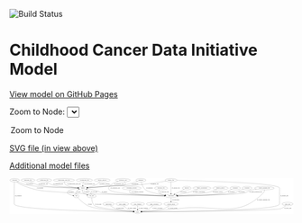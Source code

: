 <link rel='stylesheet' href="assets/style.css">
<link rel='stylesheet' href="https://unpkg.com/leaflet@1.5.1/dist/leaflet.css" integrity="sha512-xwE/Az9zrjBIphAcBb3F6JVqxf46+CDLwfLMHloNu6KEQCAWi6HcDUbeOfBIptF7tcCzusKFjFw2yuvEpDL9wQ==" crossorigin="">
<script type="text/javascript" src="https://code.jquery.com/jquery-3.2.1.min.js"></script>
<script type="text/javascript"  src="https://unpkg.com/leaflet@1.5.1/dist/leaflet.js"></script>
<script type="text/javascript" src="assets/actions.js"></script>

![Build Status](https://github.com/CBIIT/ccdi-model/actions/workflows/model-test-and-deploy.yml/badge.svg)

# Childhood Cancer Data Initiative Model

[View model on GitHub Pages](https://cbiit.github.io/ccdi-model/)



Zoom to Node: <select id="node_select">
  <option value="">Zoom to Node</option>
</select>
<div id="model"></div>

<p>
<a href="./model-desc/ccdi-model.svg">SVG file (in view above)</a>
<p>
<a href="./model-desc">Additional model files</a>
<div id='graph' style='display:off;'>
<svg width="3104pt" height="392pt"
 viewBox="0.00 0.00 3103.79 392.00" xmlns="http://www.w3.org/2000/svg" xmlns:xlink="http://www.w3.org/1999/xlink">
<g id="graph0" class="graph" transform="scale(1 1) rotate(0) translate(4 388)">
<title>Perl</title>
<polygon fill="#ffffff" stroke="transparent" points="-4,4 -4,-388 3099.7901,-388 3099.7901,4 -4,4"/>
<!-- sequencing_file -->
<g id="node1" class="node">
<title>sequencing_file</title>
<ellipse fill="none" stroke="#000000" cx="374.9954" cy="-366" rx="83.3857" ry="18"/>
<text text-anchor="middle" x="374.9954" y="-362.3" font-family="Times,serif" font-size="14.00" fill="#000000">sequencing_file</text>
</g>
<!-- sample -->
<g id="node3" class="node">
<title>sample</title>
<ellipse fill="none" stroke="#000000" cx="797.9954" cy="-279" rx="44.393" ry="18"/>
<text text-anchor="middle" x="797.9954" y="-275.3" font-family="Times,serif" font-size="14.00" fill="#000000">sample</text>
</g>
<!-- sequencing_file&#45;&gt;sample -->
<g id="edge31" class="edge">
<title>sequencing_file&#45;&gt;sample</title>
<path fill="none" stroke="#000000" d="M398.4188,-348.554C415.2203,-337.0008 438.883,-322.6201 461.9954,-315 512.9559,-298.1984 662.6464,-287.0269 743.9508,-282.0182"/>
<polygon fill="#000000" stroke="#000000" points="744.2246,-285.5081 753.9945,-281.4094 743.8011,-278.521 744.2246,-285.5081"/>
<text text-anchor="middle" x="528.4954" y="-318.8" font-family="Times,serif" font-size="14.00" fill="#000000">of_sequencing_file</text>
</g>
<!-- publication -->
<g id="node2" class="node">
<title>publication</title>
<ellipse fill="none" stroke="#000000" cx="1078.9954" cy="-105" rx="63.0888" ry="18"/>
<text text-anchor="middle" x="1078.9954" y="-101.3" font-family="Times,serif" font-size="14.00" fill="#000000">publication</text>
</g>
<!-- study -->
<g id="node12" class="node">
<title>study</title>
<ellipse fill="none" stroke="#000000" cx="1395.9954" cy="-18" rx="36.2938" ry="18"/>
<text text-anchor="middle" x="1395.9954" y="-14.3" font-family="Times,serif" font-size="14.00" fill="#000000">study</text>
</g>
<!-- publication&#45;&gt;study -->
<g id="edge14" class="edge">
<title>publication&#45;&gt;study</title>
<path fill="none" stroke="#000000" d="M1098.8984,-87.7696C1113.2496,-76.3153 1133.6088,-61.9642 1153.9954,-54 1188.778,-40.4119 1289.9407,-28.5068 1349.8919,-22.3828"/>
<polygon fill="#000000" stroke="#000000" points="1350.2631,-25.8632 1359.8621,-21.3788 1349.5617,-18.8984 1350.2631,-25.8632"/>
<text text-anchor="middle" x="1204.9954" y="-57.8" font-family="Times,serif" font-size="14.00" fill="#000000">of_publication</text>
</g>
<!-- pdx -->
<g id="node11" class="node">
<title>pdx</title>
<ellipse fill="none" stroke="#000000" cx="726.9954" cy="-192" rx="27.8951" ry="18"/>
<text text-anchor="middle" x="726.9954" y="-188.3" font-family="Times,serif" font-size="14.00" fill="#000000">pdx</text>
</g>
<!-- sample&#45;&gt;pdx -->
<g id="edge9" class="edge">
<title>sample&#45;&gt;pdx</title>
<path fill="none" stroke="#000000" d="M754.5665,-275.6466C710.6429,-271.2461 647.1281,-261.7663 631.9954,-243 613.0936,-219.5596 655.455,-205.4406 689.5524,-198.1837"/>
<polygon fill="#000000" stroke="#000000" points="690.6659,-201.531 699.792,-196.1492 689.3016,-194.6652 690.6659,-201.531"/>
<text text-anchor="middle" x="668.4954" y="-231.8" font-family="Times,serif" font-size="14.00" fill="#000000">of_sample</text>
</g>
<!-- participant -->
<g id="node14" class="node">
<title>participant</title>
<ellipse fill="none" stroke="#000000" cx="1761.9954" cy="-192" rx="62.2891" ry="18"/>
<text text-anchor="middle" x="1761.9954" y="-188.3" font-family="Times,serif" font-size="14.00" fill="#000000">participant</text>
</g>
<!-- sample&#45;&gt;participant -->
<g id="edge8" class="edge">
<title>sample&#45;&gt;participant</title>
<path fill="none" stroke="#000000" d="M839.6808,-272.8502C874.3256,-267.0947 924.6247,-257.2347 966.9954,-243 981.8848,-237.9978 983.7487,-231.7755 998.9954,-228 1064.776,-211.7111 1511.9569,-198.4828 1689.5308,-193.8124"/>
<polygon fill="#000000" stroke="#000000" points="1689.6577,-197.3104 1699.5628,-193.5501 1689.4747,-190.3128 1689.6577,-197.3104"/>
<text text-anchor="middle" x="1035.4954" y="-231.8" font-family="Times,serif" font-size="14.00" fill="#000000">of_sample</text>
</g>
<!-- cell_line -->
<g id="node24" class="node">
<title>cell_line</title>
<ellipse fill="none" stroke="#000000" cx="893.9954" cy="-192" rx="49.2915" ry="18"/>
<text text-anchor="middle" x="893.9954" y="-188.3" font-family="Times,serif" font-size="14.00" fill="#000000">cell_line</text>
</g>
<!-- sample&#45;&gt;cell_line -->
<g id="edge10" class="edge">
<title>sample&#45;&gt;cell_line</title>
<path fill="none" stroke="#000000" d="M793.6626,-260.9358C792.2074,-250.4138 792.3617,-237.4093 798.9954,-228 804.7597,-219.8239 824.0689,-211.8251 843.7872,-205.4518"/>
<polygon fill="#000000" stroke="#000000" points="844.9264,-208.763 853.4424,-202.46 842.8545,-202.0767 844.9264,-208.763"/>
<text text-anchor="middle" x="835.4954" y="-231.8" font-family="Times,serif" font-size="14.00" fill="#000000">of_sample</text>
</g>
<!-- exposure -->
<g id="node4" class="node">
<title>exposure</title>
<ellipse fill="none" stroke="#000000" cx="2592.9954" cy="-279" rx="53.0913" ry="18"/>
<text text-anchor="middle" x="2592.9954" y="-275.3" font-family="Times,serif" font-size="14.00" fill="#000000">exposure</text>
</g>
<!-- exposure&#45;&gt;participant -->
<g id="edge22" class="edge">
<title>exposure&#45;&gt;participant</title>
<path fill="none" stroke="#000000" d="M2552.3696,-267.1284C2533.3022,-260.939 2510.5281,-252.6434 2490.9954,-243 2480.0523,-237.5974 2479.6011,-231.7743 2467.9954,-228 2409.0143,-208.8186 2002.9877,-197.4832 1834.7585,-193.5627"/>
<polygon fill="#000000" stroke="#000000" points="1834.5879,-190.058 1824.5098,-193.3262 1834.4264,-197.0561 1834.5879,-190.058"/>
<text text-anchor="middle" x="2534.4954" y="-231.8" font-family="Times,serif" font-size="14.00" fill="#000000">of_exposure</text>
</g>
<!-- methylation_array_file -->
<g id="node5" class="node">
<title>methylation_array_file</title>
<ellipse fill="none" stroke="#000000" cx="591.9954" cy="-366" rx="115.8798" ry="18"/>
<text text-anchor="middle" x="591.9954" y="-362.3" font-family="Times,serif" font-size="14.00" fill="#000000">methylation_array_file</text>
</g>
<!-- methylation_array_file&#45;&gt;sample -->
<g id="edge28" class="edge">
<title>methylation_array_file&#45;&gt;sample</title>
<path fill="none" stroke="#000000" d="M593.864,-347.8818C595.972,-336.7934 600.4567,-323.2046 609.9954,-315 629.812,-297.955 696.2636,-288.2644 744.5535,-283.326"/>
<polygon fill="#000000" stroke="#000000" points="744.9491,-286.804 754.5591,-282.3433 744.2649,-279.8376 744.9491,-286.804"/>
<text text-anchor="middle" x="701.4954" y="-318.8" font-family="Times,serif" font-size="14.00" fill="#000000">of_methylation_array_file</text>
</g>
<!-- diagnosis -->
<g id="node6" class="node">
<title>diagnosis</title>
<ellipse fill="none" stroke="#000000" cx="1431.9954" cy="-366" rx="54.6905" ry="18"/>
<text text-anchor="middle" x="1431.9954" y="-362.3" font-family="Times,serif" font-size="14.00" fill="#000000">diagnosis</text>
</g>
<!-- diagnosis&#45;&gt;sample -->
<g id="edge30" class="edge">
<title>diagnosis&#45;&gt;sample</title>
<path fill="none" stroke="#000000" d="M1395.6382,-352.5329C1361.7916,-340.5975 1309.6864,-323.7462 1262.9954,-315 1243.0781,-311.2691 969.9111,-291.3555 851.7895,-282.8528"/>
<polygon fill="#000000" stroke="#000000" points="851.7546,-279.3413 841.5292,-282.1149 851.2524,-286.3233 851.7546,-279.3413"/>
<text text-anchor="middle" x="1368.4954" y="-318.8" font-family="Times,serif" font-size="14.00" fill="#000000">of_diagnosis</text>
</g>
<!-- diagnosis&#45;&gt;participant -->
<g id="edge29" class="edge">
<title>diagnosis&#45;&gt;participant</title>
<path fill="none" stroke="#000000" d="M1435.6198,-347.8221C1441.3007,-324.1953 1454.6102,-283.3269 1481.9954,-261 1514.4231,-234.562 1623.8603,-213.234 1695.9276,-201.6131"/>
<polygon fill="#000000" stroke="#000000" points="1696.51,-205.0645 1705.8367,-200.0382 1695.4112,-198.1513 1696.51,-205.0645"/>
<text text-anchor="middle" x="1526.4954" y="-275.3" font-family="Times,serif" font-size="14.00" fill="#000000">of_diagnosis</text>
</g>
<!-- laboratory_test -->
<g id="node7" class="node">
<title>laboratory_test</title>
<ellipse fill="none" stroke="#000000" cx="1235.9954" cy="-366" rx="81.7856" ry="18"/>
<text text-anchor="middle" x="1235.9954" y="-362.3" font-family="Times,serif" font-size="14.00" fill="#000000">laboratory_test</text>
</g>
<!-- laboratory_test&#45;&gt;sample -->
<g id="edge21" class="edge">
<title>laboratory_test&#45;&gt;sample</title>
<path fill="none" stroke="#000000" d="M1184.6598,-351.8482C1166.3702,-346.0404 1145.8825,-338.6366 1127.9954,-330 1117.0054,-324.6936 1116.4707,-319.154 1104.9954,-315 1059.7544,-298.6232 927.2671,-287.5259 851.9541,-282.3471"/>
<polygon fill="#000000" stroke="#000000" points="851.9348,-278.8379 841.7216,-281.6557 851.4628,-285.822 851.9348,-278.8379"/>
<text text-anchor="middle" x="1193.4954" y="-318.8" font-family="Times,serif" font-size="14.00" fill="#000000">of_laboratory_test</text>
</g>
<!-- laboratory_test&#45;&gt;participant -->
<g id="edge20" class="edge">
<title>laboratory_test&#45;&gt;participant</title>
<path fill="none" stroke="#000000" d="M1253.3677,-347.9157C1261.3833,-337.3866 1267.4465,-324.3816 1258.9954,-315 1233.2737,-286.446 1112.7171,-325.554 1086.9954,-297 1076.2866,-285.1121 1076.5668,-273.1344 1086.9954,-261 1125.7494,-215.907 1523.2189,-199.0231 1689.4877,-193.9007"/>
<polygon fill="#000000" stroke="#000000" points="1689.7322,-197.395 1699.6218,-193.5943 1689.5206,-190.3982 1689.7322,-197.395"/>
<text text-anchor="middle" x="1152.4954" y="-275.3" font-family="Times,serif" font-size="14.00" fill="#000000">of_laboratory_test</text>
</g>
<!-- treatment_response -->
<g id="node8" class="node">
<title>treatment_response</title>
<ellipse fill="none" stroke="#000000" cx="1331.9954" cy="-279" rx="104.7816" ry="18"/>
<text text-anchor="middle" x="1331.9954" y="-275.3" font-family="Times,serif" font-size="14.00" fill="#000000">treatment_response</text>
</g>
<!-- treatment_response&#45;&gt;participant -->
<g id="edge27" class="edge">
<title>treatment_response&#45;&gt;participant</title>
<path fill="none" stroke="#000000" d="M1316.9863,-261.1457C1309.8518,-250.4378 1304.536,-237.1648 1312.9954,-228 1325.5868,-214.3587 1566.5934,-201.1449 1690.1907,-195.2316"/>
<polygon fill="#000000" stroke="#000000" points="1690.5057,-198.7207 1700.3285,-194.7503 1690.1737,-191.7285 1690.5057,-198.7207"/>
<text text-anchor="middle" x="1395.9954" y="-231.8" font-family="Times,serif" font-size="14.00" fill="#000000">of_treatment_response</text>
</g>
<!-- study_admin -->
<g id="node9" class="node">
<title>study_admin</title>
<ellipse fill="none" stroke="#000000" cx="1229.9954" cy="-105" rx="70.3881" ry="18"/>
<text text-anchor="middle" x="1229.9954" y="-101.3" font-family="Times,serif" font-size="14.00" fill="#000000">study_admin</text>
</g>
<!-- study_admin&#45;&gt;study -->
<g id="edge15" class="edge">
<title>study_admin&#45;&gt;study</title>
<path fill="none" stroke="#000000" d="M1243.2284,-87.1697C1252.2167,-76.1962 1264.9853,-62.6272 1278.9954,-54 1301.0646,-40.4101 1328.6588,-31.5983 1351.5057,-26.0964"/>
<polygon fill="#000000" stroke="#000000" points="1352.3295,-29.4985 1361.3034,-23.8665 1350.776,-22.673 1352.3295,-29.4985"/>
<text text-anchor="middle" x="1335.4954" y="-57.8" font-family="Times,serif" font-size="14.00" fill="#000000">of_study_admin</text>
</g>
<!-- study_funding -->
<g id="node10" class="node">
<title>study_funding</title>
<ellipse fill="none" stroke="#000000" cx="1395.9954" cy="-105" rx="77.1866" ry="18"/>
<text text-anchor="middle" x="1395.9954" y="-101.3" font-family="Times,serif" font-size="14.00" fill="#000000">study_funding</text>
</g>
<!-- study_funding&#45;&gt;study -->
<g id="edge24" class="edge">
<title>study_funding&#45;&gt;study</title>
<path fill="none" stroke="#000000" d="M1395.9954,-86.9735C1395.9954,-75.1918 1395.9954,-59.5607 1395.9954,-46.1581"/>
<polygon fill="#000000" stroke="#000000" points="1399.4955,-46.0033 1395.9954,-36.0034 1392.4955,-46.0034 1399.4955,-46.0033"/>
<text text-anchor="middle" x="1457.9954" y="-57.8" font-family="Times,serif" font-size="14.00" fill="#000000">of_study_funding</text>
</g>
<!-- pdx&#45;&gt;sample -->
<g id="edge11" class="edge">
<title>pdx&#45;&gt;sample</title>
<path fill="none" stroke="#000000" d="M722.996,-210.2866C721.7463,-220.6321 721.9963,-233.3821 727.9954,-243 733.6954,-252.1384 742.5203,-259.0621 752.0057,-264.2686"/>
<polygon fill="#000000" stroke="#000000" points="750.6983,-267.5247 761.222,-268.7505 753.7597,-261.2296 750.6983,-267.5247"/>
<text text-anchor="middle" x="751.9954" y="-231.8" font-family="Times,serif" font-size="14.00" fill="#000000">of_pdx</text>
</g>
<!-- pdx&#45;&gt;study -->
<g id="edge12" class="edge">
<title>pdx&#45;&gt;study</title>
<path fill="none" stroke="#000000" d="M741.0351,-176.3308C762.4912,-153.3399 805.739,-110.6392 850.9954,-87 937.4806,-41.8253 1233.8773,-24.7848 1349.3857,-19.7639"/>
<polygon fill="#000000" stroke="#000000" points="1349.8202,-23.2487 1359.663,-19.3283 1349.5237,-16.255 1349.8202,-23.2487"/>
<text text-anchor="middle" x="874.9954" y="-101.3" font-family="Times,serif" font-size="14.00" fill="#000000">of_pdx</text>
</g>
<!-- cytogenomic_file -->
<g id="node13" class="node">
<title>cytogenomic_file</title>
<ellipse fill="none" stroke="#000000" cx="814.9954" cy="-366" rx="89.8845" ry="18"/>
<text text-anchor="middle" x="814.9954" y="-362.3" font-family="Times,serif" font-size="14.00" fill="#000000">cytogenomic_file</text>
</g>
<!-- cytogenomic_file&#45;&gt;sample -->
<g id="edge2" class="edge">
<title>cytogenomic_file&#45;&gt;sample</title>
<path fill="none" stroke="#000000" d="M805.2238,-347.7992C802.7066,-342.2419 800.3322,-336.0086 798.9954,-330 797.3745,-322.7143 796.7124,-314.698 796.5536,-307.222"/>
<polygon fill="#000000" stroke="#000000" points="800.0539,-307.167 796.6167,-297.1452 793.0541,-307.1231 800.0539,-307.167"/>
<text text-anchor="middle" x="870.4954" y="-318.8" font-family="Times,serif" font-size="14.00" fill="#000000">of_cytogenomic_file</text>
</g>
<!-- consent_group -->
<g id="node16" class="node">
<title>consent_group</title>
<ellipse fill="none" stroke="#000000" cx="1761.9954" cy="-105" rx="79.0865" ry="18"/>
<text text-anchor="middle" x="1761.9954" y="-101.3" font-family="Times,serif" font-size="14.00" fill="#000000">consent_group</text>
</g>
<!-- participant&#45;&gt;consent_group -->
<g id="edge26" class="edge">
<title>participant&#45;&gt;consent_group</title>
<path fill="none" stroke="#000000" d="M1761.9954,-173.9735C1761.9954,-162.1918 1761.9954,-146.5607 1761.9954,-133.1581"/>
<polygon fill="#000000" stroke="#000000" points="1765.4955,-133.0033 1761.9954,-123.0034 1758.4955,-133.0034 1765.4955,-133.0033"/>
<text text-anchor="middle" x="1812.4954" y="-144.8" font-family="Times,serif" font-size="14.00" fill="#000000">of_participant</text>
</g>
<!-- study_personnel -->
<g id="node15" class="node">
<title>study_personnel</title>
<ellipse fill="none" stroke="#000000" cx="1577.9954" cy="-105" rx="87.1846" ry="18"/>
<text text-anchor="middle" x="1577.9954" y="-101.3" font-family="Times,serif" font-size="14.00" fill="#000000">study_personnel</text>
</g>
<!-- study_personnel&#45;&gt;study -->
<g id="edge13" class="edge">
<title>study_personnel&#45;&gt;study</title>
<path fill="none" stroke="#000000" d="M1563.1357,-87.0955C1553.12,-76.0924 1539.0294,-62.5183 1523.9954,-54 1498.2857,-39.4328 1466.2833,-30.4326 1440.7096,-25.0743"/>
<polygon fill="#000000" stroke="#000000" points="1441.3847,-21.6401 1430.8949,-23.1285 1440.0234,-28.5064 1441.3847,-21.6401"/>
<text text-anchor="middle" x="1612.4954" y="-57.8" font-family="Times,serif" font-size="14.00" fill="#000000">of_study_personnel</text>
</g>
<!-- consent_group&#45;&gt;study -->
<g id="edge36" class="edge">
<title>consent_group&#45;&gt;study</title>
<path fill="none" stroke="#000000" d="M1741.5336,-87.3701C1727.0186,-75.8895 1706.5388,-61.6686 1685.9954,-54 1642.4814,-37.7567 1512.8596,-26.3327 1442.5651,-21.1436"/>
<polygon fill="#000000" stroke="#000000" points="1442.4551,-17.6266 1432.2281,-20.394 1441.9488,-24.6082 1442.4551,-17.6266"/>
<text text-anchor="middle" x="1778.4954" y="-57.8" font-family="Times,serif" font-size="14.00" fill="#000000">of_consent_group</text>
</g>
<!-- synonym -->
<g id="node17" class="node">
<title>synonym</title>
<ellipse fill="none" stroke="#000000" cx="51.9954" cy="-366" rx="51.9908" ry="18"/>
<text text-anchor="middle" x="51.9954" y="-362.3" font-family="Times,serif" font-size="14.00" fill="#000000">synonym</text>
</g>
<!-- synonym&#45;&gt;sample -->
<g id="edge18" class="edge">
<title>synonym&#45;&gt;sample</title>
<path fill="none" stroke="#000000" d="M80.6505,-350.75C104.8051,-338.7061 140.6657,-322.6912 173.9954,-315 281.5748,-290.1748 612.3933,-282.0697 743.5819,-279.7891"/>
<polygon fill="#000000" stroke="#000000" points="743.8532,-283.2851 753.7926,-279.6165 743.7348,-276.2861 743.8532,-283.2851"/>
<text text-anchor="middle" x="216.4954" y="-318.8" font-family="Times,serif" font-size="14.00" fill="#000000">of_synonym</text>
</g>
<!-- synonym&#45;&gt;study -->
<g id="edge19" class="edge">
<title>synonym&#45;&gt;study</title>
<path fill="none" stroke="#000000" d="M50.6634,-347.6807C49.4998,-330.0822 47.9954,-302.7386 47.9954,-279 47.9954,-279 47.9954,-279 47.9954,-105 47.9954,-38.3119 1112.4967,-21.4449 1349.5724,-18.5153"/>
<polygon fill="#000000" stroke="#000000" points="1349.6341,-22.015 1359.5909,-18.3938 1349.5491,-15.0155 1349.6341,-22.015"/>
<text text-anchor="middle" x="90.4954" y="-188.3" font-family="Times,serif" font-size="14.00" fill="#000000">of_synonym</text>
</g>
<!-- synonym&#45;&gt;participant -->
<g id="edge17" class="edge">
<title>synonym&#45;&gt;participant</title>
<path fill="none" stroke="#000000" d="M71.3544,-349.1705C85.5422,-337.749 105.7782,-323.2717 125.9954,-315 333.5433,-230.0831 399.9234,-250.933 622.9954,-228 728.4403,-217.1597 1455.5965,-199.2393 1689.6151,-193.6905"/>
<polygon fill="#000000" stroke="#000000" points="1689.8071,-197.187 1699.7214,-193.4513 1689.6414,-190.189 1689.8071,-197.187"/>
<text text-anchor="middle" x="329.4954" y="-275.3" font-family="Times,serif" font-size="14.00" fill="#000000">of_synonym</text>
</g>
<!-- study_arm -->
<g id="node18" class="node">
<title>study_arm</title>
<ellipse fill="none" stroke="#000000" cx="3035.9954" cy="-105" rx="59.5901" ry="18"/>
<text text-anchor="middle" x="3035.9954" y="-101.3" font-family="Times,serif" font-size="14.00" fill="#000000">study_arm</text>
</g>
<!-- study_arm&#45;&gt;study -->
<g id="edge23" class="edge">
<title>study_arm&#45;&gt;study</title>
<path fill="none" stroke="#000000" d="M3017.581,-87.7281C3003.5362,-75.7715 2983.0735,-60.8265 2961.9954,-54 2888.03,-30.0449 1696.2558,-20.1586 1443.0512,-18.3233"/>
<polygon fill="#000000" stroke="#000000" points="1442.7523,-14.8212 1432.7274,-18.2492 1442.702,-21.821 1442.7523,-14.8212"/>
<text text-anchor="middle" x="3038.4954" y="-57.8" font-family="Times,serif" font-size="14.00" fill="#000000">of_study_arm</text>
</g>
<!-- radiology_file -->
<g id="node19" class="node">
<title>radiology_file</title>
<ellipse fill="none" stroke="#000000" cx="1652.9954" cy="-279" rx="73.387" ry="18"/>
<text text-anchor="middle" x="1652.9954" y="-275.3" font-family="Times,serif" font-size="14.00" fill="#000000">radiology_file</text>
</g>
<!-- radiology_file&#45;&gt;participant -->
<g id="edge7" class="edge">
<title>radiology_file&#45;&gt;participant</title>
<path fill="none" stroke="#000000" d="M1636.1948,-261.3902C1628.3819,-251.0294 1622.331,-238.0346 1629.9954,-228 1638.5723,-216.7707 1667.6866,-208.2034 1696.3969,-202.2492"/>
<polygon fill="#000000" stroke="#000000" points="1697.3694,-205.6248 1706.5009,-200.252 1696.012,-198.7576 1697.3694,-205.6248"/>
<text text-anchor="middle" x="1688.9954" y="-231.8" font-family="Times,serif" font-size="14.00" fill="#000000">of_radiology_file</text>
</g>
<!-- genetic_analysis -->
<g id="node20" class="node">
<title>genetic_analysis</title>
<ellipse fill="none" stroke="#000000" cx="1009.9954" cy="-366" rx="87.9851" ry="18"/>
<text text-anchor="middle" x="1009.9954" y="-362.3" font-family="Times,serif" font-size="14.00" fill="#000000">genetic_analysis</text>
</g>
<!-- genetic_analysis&#45;&gt;sample -->
<g id="edge16" class="edge">
<title>genetic_analysis&#45;&gt;sample</title>
<path fill="none" stroke="#000000" d="M988.5077,-348.4078C972.4719,-335.5668 951.7223,-319.6297 941.9954,-315 912.9829,-301.1909 878.0712,-292.2933 849.8895,-286.7988"/>
<polygon fill="#000000" stroke="#000000" points="850.3066,-283.3163 839.8347,-284.9256 849.0245,-290.1979 850.3066,-283.3163"/>
<text text-anchor="middle" x="1033.9954" y="-318.8" font-family="Times,serif" font-size="14.00" fill="#000000">of_genetic_analysis</text>
</g>
<!-- survival -->
<g id="node21" class="node">
<title>survival</title>
<ellipse fill="none" stroke="#000000" cx="1933.9954" cy="-279" rx="48.1917" ry="18"/>
<text text-anchor="middle" x="1933.9954" y="-275.3" font-family="Times,serif" font-size="14.00" fill="#000000">survival</text>
</g>
<!-- survival&#45;&gt;participant -->
<g id="edge6" class="edge">
<title>survival&#45;&gt;participant</title>
<path fill="none" stroke="#000000" d="M1905.2065,-264.4382C1876.9181,-250.1295 1833.5153,-228.1758 1801.9045,-212.1866"/>
<polygon fill="#000000" stroke="#000000" points="1803.4171,-209.0295 1792.9139,-207.639 1800.2576,-215.2759 1803.4171,-209.0295"/>
<text text-anchor="middle" x="1897.4954" y="-231.8" font-family="Times,serif" font-size="14.00" fill="#000000">of_survival</text>
</g>
<!-- family_relationship -->
<g id="node22" class="node">
<title>family_relationship</title>
<ellipse fill="none" stroke="#000000" cx="2099.9954" cy="-279" rx="100.1823" ry="18"/>
<text text-anchor="middle" x="2099.9954" y="-275.3" font-family="Times,serif" font-size="14.00" fill="#000000">family_relationship</text>
</g>
<!-- family_relationship&#45;&gt;participant -->
<g id="edge1" class="edge">
<title>family_relationship&#45;&gt;participant</title>
<path fill="none" stroke="#000000" d="M2054.471,-262.9001C2022.8916,-252.1024 1979.7129,-238.0691 1940.9954,-228 1903.1612,-218.1607 1860.238,-209.4466 1825.9095,-203.0572"/>
<polygon fill="#000000" stroke="#000000" points="1826.4764,-199.6028 1816.008,-201.2341 1825.2089,-206.4871 1826.4764,-199.6028"/>
<text text-anchor="middle" x="2068.4954" y="-231.8" font-family="Times,serif" font-size="14.00" fill="#000000">of_family_relationship</text>
</g>
<!-- clinical_measure_file -->
<g id="node23" class="node">
<title>clinical_measure_file</title>
<ellipse fill="none" stroke="#000000" cx="2781.9954" cy="-279" rx="108.5808" ry="18"/>
<text text-anchor="middle" x="2781.9954" y="-275.3" font-family="Times,serif" font-size="14.00" fill="#000000">clinical_measure_file</text>
</g>
<!-- clinical_measure_file&#45;&gt;study -->
<g id="edge33" class="edge">
<title>clinical_measure_file&#45;&gt;study</title>
<path fill="none" stroke="#000000" d="M2783.5808,-260.6337C2783.4737,-249.7332 2781.3417,-236.4375 2772.9954,-228 2478.1953,70.0224 2261.5057,-109.4585 1845.9954,-54 1699.3811,-34.4313 1524.3699,-24.1497 1442.5144,-20.0974"/>
<polygon fill="#000000" stroke="#000000" points="1442.4561,-16.5905 1432.2977,-19.6002 1442.1157,-23.5823 1442.4561,-16.5905"/>
<text text-anchor="middle" x="2771.9954" y="-144.8" font-family="Times,serif" font-size="14.00" fill="#000000">of_clinical_measure_file</text>
</g>
<!-- clinical_measure_file&#45;&gt;participant -->
<g id="edge34" class="edge">
<title>clinical_measure_file&#45;&gt;participant</title>
<path fill="none" stroke="#000000" d="M2693.9473,-268.4163C2663.7497,-262.9894 2630.2186,-254.914 2600.9954,-243 2589.6944,-238.3927 2589.614,-231.7345 2577.9954,-228 2508.393,-205.628 2021.391,-195.9385 1834.6476,-193.0163"/>
<polygon fill="#000000" stroke="#000000" points="1834.4359,-189.5127 1824.383,-192.8578 1834.3278,-196.5119 1834.4359,-189.5127"/>
<text text-anchor="middle" x="2686.9954" y="-231.8" font-family="Times,serif" font-size="14.00" fill="#000000">of_clinical_measure_file</text>
</g>
<!-- cell_line&#45;&gt;sample -->
<g id="edge38" class="edge">
<title>cell_line&#45;&gt;sample</title>
<path fill="none" stroke="#000000" d="M889.5468,-210.3155C886.1933,-220.9265 880.6554,-233.9365 871.9954,-243 863.8274,-251.5486 853.207,-258.3323 842.5733,-263.5988"/>
<polygon fill="#000000" stroke="#000000" points="840.9271,-260.5029 833.2866,-267.8427 843.8366,-266.8696 840.9271,-260.5029"/>
<text text-anchor="middle" x="922.4954" y="-231.8" font-family="Times,serif" font-size="14.00" fill="#000000">of_cell_line</text>
</g>
<!-- cell_line&#45;&gt;study -->
<g id="edge37" class="edge">
<title>cell_line&#45;&gt;study</title>
<path fill="none" stroke="#000000" d="M894.0574,-173.7308C895.1939,-150.003 900.9518,-109.0231 925.9954,-87 957.6002,-59.2071 1237.631,-31.8664 1349.8171,-21.9275"/>
<polygon fill="#000000" stroke="#000000" points="1350.1655,-25.4105 1359.8205,-21.0481 1349.5524,-18.4374 1350.1655,-25.4105"/>
<text text-anchor="middle" x="966.4954" y="-101.3" font-family="Times,serif" font-size="14.00" fill="#000000">of_cell_line</text>
</g>
<!-- pathology_file -->
<g id="node25" class="node">
<title>pathology_file</title>
<ellipse fill="none" stroke="#000000" cx="197.9954" cy="-366" rx="76.0865" ry="18"/>
<text text-anchor="middle" x="197.9954" y="-362.3" font-family="Times,serif" font-size="14.00" fill="#000000">pathology_file</text>
</g>
<!-- pathology_file&#45;&gt;sample -->
<g id="edge35" class="edge">
<title>pathology_file&#45;&gt;sample</title>
<path fill="none" stroke="#000000" d="M225.3825,-349.1074C245.9365,-337.3394 275.203,-322.4642 302.9954,-315 384.719,-293.0517 632.4261,-283.5909 743.3101,-280.3759"/>
<polygon fill="#000000" stroke="#000000" points="743.7067,-283.8661 753.6035,-280.084 743.5083,-276.8689 743.7067,-283.8661"/>
<text text-anchor="middle" x="363.9954" y="-318.8" font-family="Times,serif" font-size="14.00" fill="#000000">of_pathology_file</text>
</g>
<!-- medical_history -->
<g id="node26" class="node">
<title>medical_history</title>
<ellipse fill="none" stroke="#000000" cx="2302.9954" cy="-279" rx="85.2851" ry="18"/>
<text text-anchor="middle" x="2302.9954" y="-275.3" font-family="Times,serif" font-size="14.00" fill="#000000">medical_history</text>
</g>
<!-- medical_history&#45;&gt;participant -->
<g id="edge32" class="edge">
<title>medical_history&#45;&gt;participant</title>
<path fill="none" stroke="#000000" d="M2263.9603,-263.0009C2233.8793,-251.3664 2190.9743,-236.2625 2151.9954,-228 2093.0303,-215.5009 1928.6884,-203.0481 1833.2051,-196.5721"/>
<polygon fill="#000000" stroke="#000000" points="1833.2629,-193.0682 1823.0503,-195.8883 1832.7925,-200.0523 1833.2629,-193.0682"/>
<text text-anchor="middle" x="2273.9954" y="-231.8" font-family="Times,serif" font-size="14.00" fill="#000000">of_medical_history</text>
</g>
<!-- treatment -->
<g id="node27" class="node">
<title>treatment</title>
<ellipse fill="none" stroke="#000000" cx="2463.9954" cy="-279" rx="57.6901" ry="18"/>
<text text-anchor="middle" x="2463.9954" y="-275.3" font-family="Times,serif" font-size="14.00" fill="#000000">treatment</text>
</g>
<!-- treatment&#45;&gt;participant -->
<g id="edge25" class="edge">
<title>treatment&#45;&gt;participant</title>
<path fill="none" stroke="#000000" d="M2426.8179,-265.2008C2410.4409,-258.8485 2391.0789,-250.9626 2373.9954,-243 2361.1994,-237.0358 2359.5761,-231.8565 2345.9954,-228 2251.9492,-201.2936 1969.166,-194.3955 1834.6357,-192.6166"/>
<polygon fill="#000000" stroke="#000000" points="1834.4726,-189.1144 1824.4291,-192.4877 1834.3841,-196.1138 1834.4726,-189.1144"/>
<text text-anchor="middle" x="2420.9954" y="-231.8" font-family="Times,serif" font-size="14.00" fill="#000000">of_treatment</text>
</g>
<!-- generic_file -->
<g id="node28" class="node">
<title>generic_file</title>
<ellipse fill="none" stroke="#000000" cx="1761.9954" cy="-366" rx="65.7887" ry="18"/>
<text text-anchor="middle" x="1761.9954" y="-362.3" font-family="Times,serif" font-size="14.00" fill="#000000">generic_file</text>
</g>
<!-- generic_file&#45;&gt;sample -->
<g id="edge4" class="edge">
<title>generic_file&#45;&gt;sample</title>
<path fill="none" stroke="#000000" d="M1706.9285,-356.1751C1639.0012,-344.4458 1519.8799,-325.1454 1416.9954,-315 1257.127,-299.2355 1216.3526,-306.5907 1055.9954,-297 985.4032,-292.778 904.016,-286.9378 851.8369,-283.0686"/>
<polygon fill="#000000" stroke="#000000" points="852.0345,-279.5737 841.8023,-282.3221 851.5151,-286.5544 852.0345,-279.5737"/>
<text text-anchor="middle" x="1583.9954" y="-318.8" font-family="Times,serif" font-size="14.00" fill="#000000">of_generic_file</text>
</g>
<!-- generic_file&#45;&gt;study -->
<g id="edge3" class="edge">
<title>generic_file&#45;&gt;study</title>
<path fill="none" stroke="#000000" d="M1827.8746,-364.6437C2077.0739,-359.0863 2947.9954,-335.6141 2947.9954,-279 2947.9954,-279 2947.9954,-279 2947.9954,-105 2947.9954,-27.6005 1701.2798,-19.0556 1442.6309,-18.1157"/>
<polygon fill="#000000" stroke="#000000" points="1442.4627,-14.6152 1432.4507,-18.0808 1442.4386,-21.6152 1442.4627,-14.6152"/>
<text text-anchor="middle" x="3000.9954" y="-188.3" font-family="Times,serif" font-size="14.00" fill="#000000">of_generic_file</text>
</g>
<!-- generic_file&#45;&gt;participant -->
<g id="edge5" class="edge">
<title>generic_file&#45;&gt;participant</title>
<path fill="none" stroke="#000000" d="M1761.9954,-347.7078C1761.9954,-317.3436 1761.9954,-256.3226 1761.9954,-220.3464"/>
<polygon fill="#000000" stroke="#000000" points="1765.4955,-220.0471 1761.9954,-210.0471 1758.4955,-220.0471 1765.4955,-220.0471"/>
<text text-anchor="middle" x="1814.9954" y="-275.3" font-family="Times,serif" font-size="14.00" fill="#000000">of_generic_file</text>
</g>
</g>
</svg>
</div>
